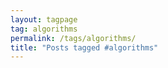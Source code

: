 ```yaml
---
layout: tagpage
tag: algorithms
permalink: /tags/algorithms/
title: "Posts tagged #algorithms"
---
```

